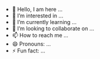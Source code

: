 - 👋 Hello, I am here ...
- 👀 I’m interested in ...
- 🌱 I’m currently learning ...
- 💞️ I’m looking to collaborate on ...
- 📫 How to reach me ...
- 😄 Pronouns: ...
- ⚡ Fun fact: ...

<!---
intersect-thanh/intersect-thanh is a ✨ special ✨ repository because its `README.md` (this file) appears on your GitHub profile.
You can click the Preview link to take a look at your changes.
--->
